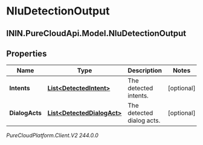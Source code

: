 # NluDetectionOutput

## ININ.PureCloudApi.Model.NluDetectionOutput

## Properties

|Name | Type | Description | Notes|
|------------ | ------------- | ------------- | -------------|
| **Intents** | [**List&lt;DetectedIntent&gt;**](DetectedIntent) | The detected intents. | [optional] |
| **DialogActs** | [**List&lt;DetectedDialogAct&gt;**](DetectedDialogAct) | The detected dialog acts. | [optional] |



_PureCloudPlatform.Client.V2 244.0.0_
